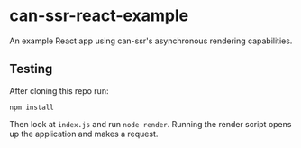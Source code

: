 # can-ssr-react-example

An example React app using can-ssr's asynchronous rendering capabilities.

## Testing

After cloning this repo run:

```
npm install
```

Then look at `index.js` and run `node render`. Running the render script opens up the application and makes a request.

